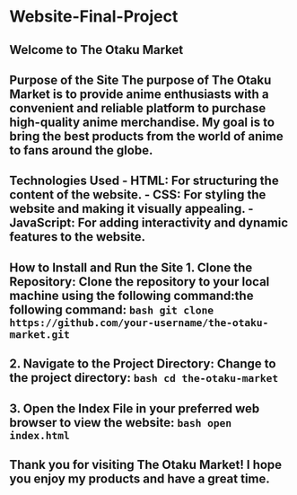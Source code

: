 # Website-Final-Project
## Welcome to The Otaku Market
## Purpose of the Site The purpose of The Otaku Market is to provide anime enthusiasts with a convenient and reliable platform to purchase high-quality anime merchandise. My goal is to bring the best products from the world of anime to fans around the globe. 
## Technologies Used - **HTML**: For structuring the content of the website. - **CSS**: For styling the website and making it visually appealing. - **JavaScript**: For adding interactivity and dynamic features to the website. 
## How to Install and Run the Site 1. **Clone the Repository**: Clone the repository to your local machine using the following command:the following command: ```bash git clone https://github.com/your-username/the-otaku-market.git ```
## 2. **Navigate to the Project Directory**: Change to the project directory: ```bash cd the-otaku-market ```
## 3. **Open the Index File** in your preferred web browser to view the website: ```bash open index.html ```
## Thank you for visiting The Otaku Market! I hope you enjoy my products and have a great time.
